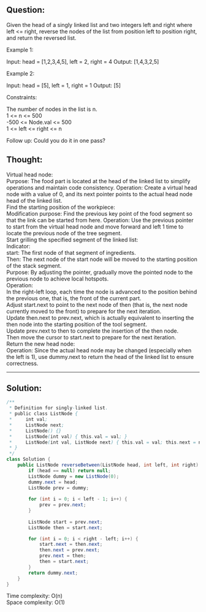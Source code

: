## Question:

Given the head of a singly linked list and two integers left and right where left <= right, reverse the nodes of the list from position left to position right, and return the reversed list.
 
Example 1:

Input: head = [1,2,3,4,5], left = 2, right = 4
Output: [1,4,3,2,5]  

Example 2:

Input: head = [5], left = 1, right = 1
Output: [5]

Constraints:

The number of nodes in the list is n.  
1 <= n <= 500  
-500 <= Node.val <= 500  
1 <= left <= right <= n  

Follow up: Could you do it in one pass?

## Thought:
Virtual head node:  
Purpose: The food part is located at the head of the linked list to simplify operations and maintain code consistency.
Operation: Create a virtual head node with a value of 0, and its next pointer points to the actual head node head of the linked list.  
Find the starting position of the workpiece:  
Modification purpose: Find the previous key point of the food segment so that the link can be started from here.
Operation: Use the previous pointer to start from the virtual head node and move forward and left 1 time to locate the previous node of the tree segment.  
Start grilling the specified segment of the linked list:  
Indicator:  
start: The first node of that segment of ingredients.  
Then: The next node of the start node will be moved to the starting position of the stack segment.  
Purpose: By adjusting the pointer, gradually move the pointed node to the previous node to achieve local hotspots.  
Operation:  
In the right-left loop, each time the node is advanced to the position behind the previous one, that is, the front of the current part.  
Adjust start.next to point to the next node of then (that is, the next node currently moved to the front) to prepare for the next iteration.  
Update then.next to prev.next, which is actually equivalent to inserting the then node into the starting position of the tool segment.  
Update prev.next to then to complete the insertion of the then node.  
Then move the cursor to start.next to prepare for the next iteration.  
Return the new head node:  
Operation: Since the actual head node may be changed (especially when the left is 1), use dummy.next to return the head of the linked list to ensure correctness.

---
## Solution:
```Java
/**
 * Definition for singly-linked list.
 * public class ListNode {
 *     int val;
 *     ListNode next;
 *     ListNode() {}
 *     ListNode(int val) { this.val = val; }
 *     ListNode(int val, ListNode next) { this.val = val; this.next = next; }
 * }
 */
class Solution {
    public ListNode reverseBetween(ListNode head, int left, int right) {
        if (head == null) return null;
        ListNode dummy = new ListNode(0); 
        dummy.next = head;
        ListNode prev = dummy;  
        
        for (int i = 0; i < left - 1; i++) {
            prev = prev.next;  
        }
        
        ListNode start = prev.next;  
        ListNode then = start.next;  

        for (int i = 0; i < right - left; i++) {
            start.next = then.next;
            then.next = prev.next;
            prev.next = then;
            then = start.next;
        }
        return dummy.next;  
    }
}
```
Time complexity: O(n)  
Space complexity: O(1)
